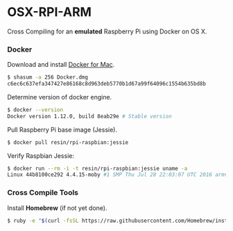 # OSX-RPI-ARM
Cross Compiling for an **emulated** Raspberry Pi using Docker on OS X.

### Docker

Download and install [Docker for Mac](https://www.docker.com/products/docker#/mac).

```sh
$ shasum -a 256 Docker.dmg
c6ec6c637efa347427e86168c8d963deb5770b1d67a99f64096c1554b635bd8b
```

Determine version of docker engine.

```sh
$ docker --version
Docker version 1.12.0, build 8eab29e # Stable version
```

Pull Raspberry Pi base image (Jessie).

```sh
$ docker pull resin/rpi-raspbian:jessie
```

Verify Raspbian Jessie:

```sh
$ docker run --rm -i -t resin/rpi-raspbian:jessie uname -a
Linux 44b8100ce292 4.4.15-moby #1 SMP Thu Jul 28 22:03:07 UTC 2016 armv7l GNU/Linux
```
### Cross Compile Tools

Install **Homebrew** (if not yet done).

```sh
$ ruby -e "$(curl -fsSL https://raw.githubusercontent.com/Homebrew/install/master/install)"
```



